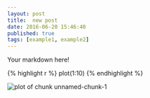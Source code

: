```yaml
---
layout: post
title:  new post
date: 2016-06-20 15:46:40
published: true
tags: [example1, example2]
---
```


Your markdown here!


{% highlight r %}
plot(1:10)
{% endhighlight %}

![plot of chunk unnamed-chunk-1](/knitr-jekyll/figure/source/new-post/2016-06-20-new-post/unnamed-chunk-1-1.png)
